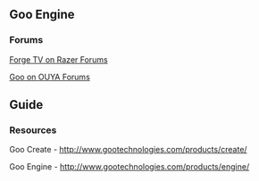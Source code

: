 ## Goo Engine

### Forums

[Forge TV on Razer Forums](https://insider.razerzone.com/index.php?forums/razer-forge-tv.126/)

[Goo on OUYA Forums](http://forums.ouya.tv/categories/goo-on-ouya)

## Guide

### Resources

Goo Create - http://www.gootechnologies.com/products/create/

Goo Engine - http://www.gootechnologies.com/products/engine/
